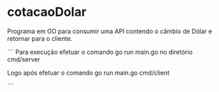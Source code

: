 # cotacaoDolar

Programa em GO para consumir uma API contendo o câmbio de Dólar e retornar para o cliente.

ˋˋˋ
Para execução efetuar o comando go run main.go no diretório cmd/server

Logo após efetuar o comando go run main.go cmd/client

ˋˋˋ
